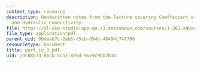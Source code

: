 ```yaml
---
content_type: resource
description: Handwritten notes from the lecture covering Coefficient of Permeability
  and Hydraulic Conductivity.
file: https://ol-ocw-studio-app-qa.s3.amazonaws.com/courses/1-361-advanced-soil-mechanics-fall-2004/29c0857386cb5ca7895d9679c9bb7b34_part_iv_3.pdf
file_type: application/pdf
parent_uid: 99deab7c-2eb5-f5cb-094c-48494c747796
resourcetype: Document
title: part_iv_3.pdf
uid: 29c08573-86cb-5ca7-895d-9679c9bb7b34
---
```

